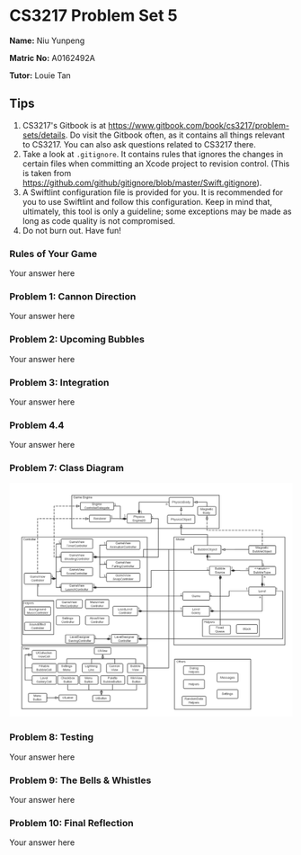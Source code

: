 CS3217 Problem Set 5
==

**Name:** Niu Yunpeng

**Matric No:** A0162492A

**Tutor:** Louie Tan

## Tips

1. CS3217's Gitbook is at https://www.gitbook.com/book/cs3217/problem-sets/details. Do visit the Gitbook often, as it contains all things relevant to CS3217. You can also ask questions related to CS3217 there.
2. Take a look at `.gitignore`. It contains rules that ignores the changes in certain files when committing an Xcode project to revision control. (This is taken from https://github.com/github/gitignore/blob/master/Swift.gitignore).
3. A Swiftlint configuration file is provided for you. It is recommended for you to use Swiftlint and follow this configuration. Keep in mind that, ultimately, this tool is only a guideline; some exceptions may be made as long as code quality is not compromised.
4. Do not burn out. Have fun!

### Rules of Your Game

Your answer here

### Problem 1: Cannon Direction

Your answer here

### Problem 2: Upcoming Bubbles

Your answer here

### Problem 3: Integration

Your answer here

### Problem 4.4

Your answer here

### Problem 7: Class Diagram

![Class Diagram](class-diagram.png)

### Problem 8: Testing

Your answer here

### Problem 9: The Bells & Whistles

Your answer here

### Problem 10: Final Reflection

Your answer here
